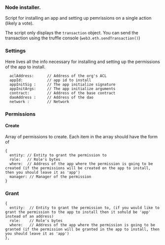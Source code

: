### Node installer.

Script for installing an app and setting up pemrissions on a single action (likely a vote).

The script only displays the `transaction` object. You can send the transaction using the truffle console (`web3.eth.sendTransaction()`)

### Settings

Here lives all the info necessary for installing and setting up the permissions of the app to install.

```
  aclAddress:      // Address of the org's ACL 
  appId:           // app id to install 
  appInitSig :     // The app initialize signature
  appInitArgs:     // The app initialize arguments
  contract:        // Address of the base contract
  daoAddress :     // Address of the dao
  network :        // Network
```


### Permissions

#### Create


Array of permissions to create. Each item in the array should have the form of

```
{
  entity: // Entity to grant the permission to 
  role:   // Role's bytes  
  where:  // Address of the app where the permission is going to be created (if the permissions will be created on the app to install, then you should leave it as 'app')  
  manager: // Manager of the permission
}
```


### Grant

```
{
  entity:  // Entity to grant the permission to, (if you would like to grant the permission to the app to install then it sohuld be 'app' instead of an address)
  role:    // Role's bytes  
  where:   // Address of the app where the permission is going to be granted (if the permission will be granted in the app to install, then you should leave it as 'app') 
},
```
